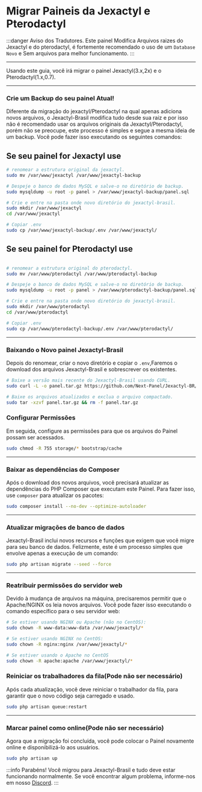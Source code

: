 # Migrar Paineis da Jexactyl e Pterodactyl

:::danger Aviso dos Tradutores.
Este painel Modifica Arquivos raizes do Jexactyl e do pterodactyl, é fortemente recomendado o uso de um `Database Novo` e Sem arquivos para melhor funcionamento.
:::

***

Usando este guia, você irá migrar o painel Jexactyl(3.x,2x) e o Pterodactyl(1.x,0.7).

***

### Crie um Backup do seu painel Atual!

Diferente da migração do jexactyl/Pterodactyl na qual apenas adiciona novos arquivos, o Jexactyl-Brasil modifica tudo desde sua raiz e por isso não é recomendado usar os arquivos originais da Jexactyl/Pterodactyl, porém não se preocupe, este processo é simples e segue a mesma ideia de um backup.
Você pode fazer isso executando os seguintes comandos:

## Se seu painel for Jexactyl use

```bash
# renomear a estrutura original da jexactyl.
sudo mv /var/www/jexactyl /var/www/jexactyl-backup

# Despeje o banco de dados MySQL e salve-o no diretório de backup.
sudo mysqldump -u root -p panel > /var/www/jexactyl-backup/panel.sql

# Crie e entre na pasta onde novo diretório do jexactyl-brasil.
sudo mkdir /var/www/jexactyl
cd /var/www/jexactyl

# Copiar .env
sudo cp /var/www/jexactyl-backup/.env /var/www/jexactyl/
```
## Se seu painel for Pterodactyl use

```bash

# renomear a estrutura original do pterodactyl.
sudo mv /var/www/pterodactyl /var/www/pterodactyl-backup

# Despeje o banco de dados MySQL e salve-o no diretório de backup.
sudo mysqldump -u root -p panel > /var/www/pterodactyl-backup/panel.sql

# Crie e entre na pasta onde novo diretório do jexactyl-brasil.
sudo mkdir /var/www/pterodactyl
cd /var/www/pterodactyl

# Copiar .env 
sudo cp /var/www/pterodactyl-backup/.env /var/www/pterodactyl/
```

***

### Baixando o Novo painel Jexactyl-Brasil

Depois do renomear, criar o novo diretório e copiar o `.env`,Faremos o download dos arquivos Jexactyl-Brasil e sobrescrever os existentes.

```bash
# Baixe a versão mais recente do Jexactyl-Brasil usando CURL.
sudo curl -L -o panel.tar.gz https://github.com/Next-Panel/Jexactyl-BR/releases/latest/download/panel.tar.gz

# Baixe os arquivos atualizados e exclua o arquivo compactado.
sudo tar -xzvf panel.tar.gz && rm -f panel.tar.gz
```

### Configurar Permissões

Em seguida, configure as permissões para que os arquivos do Painel possam ser acessados.

```bash
sudo chmod -R 755 storage/* bootstrap/cache
```

***

### Baixar as dependências do Composer

Após o download dos novos arquivos, você precisará atualizar as dependências do PHP Composer
que executam este Painel. Para fazer isso, use `composer` para atualizar os pacotes:

```bash
sudo composer install --no-dev --optimize-autoloader
```

***

### Atualizar migrações de banco de dados

Jexactyl-Brasil inclui novos recursos e funções que exigem que você migre para seu banco de dados.
Felizmente, este é um processo simples que envolve apenas a execução de um comando:

```bash
sudo php artisan migrate --seed --force
```

***

### Reatribuir permissões do servidor web

Devido à mudança de arquivos na máquina, precisaremos permitir que o Apache/NGINX os leia
novos arquivos. Você pode fazer isso executando o comando específico para o seu servidor web:

```bash
# Se estiver usando NGINX ou Apache (não no CentOS):
sudo chown -R www-data:www-data /var/www/jexactyl/*

# Se estiver usando NGINX no CentOS:
sudo chown -R nginx:nginx /var/www/jexactyl/*

# Se estiver usando o Apache no CentOS
sudo chown -R apache:apache /var/www/jexactyl/*
```

### Reiniciar os trabalhadores da fila(Pode não ser necessário)

Após cada atualização, você deve reiniciar o trabalhador da fila, para garantir que o novo código seja carregado e usado.

```bash
sudo php artisan queue:restart
```

***

### Marcar painel como online(Pode não ser necessário)

Agora que a migração foi concluída, você pode colocar o Painel novamente online e disponibilizá-lo aos usuários.

```bash
sudo php artisan up
```

:::info Parabéns! 
Você migrou para Jexactyl-Brasil e tudo deve estar funcionando normalmente.
Se você encontrar algum problema, informe-nos em nosso [Discord](https://discord.gg/8r7n7mU33R).
:::
